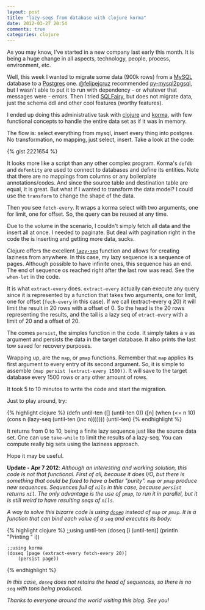 ```yaml
---
layout: post
title: "lazy-seqs from database with clojure korma"
date: 2012-03-27 20:54
comments: true
categories: clojure
---
```


As you may know, I've started in a new company last early this month. It is being a huge change in all aspects, technology, people, process, environment, etc.

Well, this week I wanted to migrate some data (900k rows) from a [MySQL](http://mysql.com/) database to a [Postgres](www.postgresql.org) one. [@felipejcruz](twitter.com/felipejcruz) recommended [py-mysql2pgsql](http://pypi.python.org/pypi/py-mysql2pgsql), but I wasn't able to put it to run with dependency - or whatever that messages were - errors. Then I tried [SQLFairy](http://sqlfairy.sourceforge.net/), but does not migrate data, just the schema ddl and other cool features (worthy features).

I ended up doing this administrative task with [clojure](http://clojure.org/) and [korma](http://sqlkorma.com/), with few functional concepts to handle the entire data set as if it was in memory.

The flow is: select everything from mysql, insert every thing into postgres. No transformation, no mapping, just select, insert. Take a look at the code:

{% gist 2221654 %}

It looks more like a script than any other complex program. Korma's `defdb` and `defentity` are used to connect to databases and define its entities. Note that there are no mappings from columns or any boilerplate annotations/codes. And since the source table and destination table are equal, it is great. But what if I wanted to transform the data model? I could use the `transform` to change the shape of the data.

Then you see `fetch-every`. It wraps a korma select with two arguments, one for limit, one for offset. So, the query can be reused at any time.

Due to the volume in the scenario, I couldn't simply fetch all data and the insert all at once. I needed to paginate. But deal with pagination right in the code the is inserting and getting more data, sucks.

Clojure offers the excellent [`lazy-seq`](http://clojuredocs.org/clojure_core/clojure.core/lazy-seq) function and allows for creating laziness from anywhere. In this case, my lazy sequence is a sequence of pages. Although possible to have infinite ones, this sequence has an end. The end of sequence os reached right after the last row was read. See the `when-let` in the code.

It is what `extract-every` does. `extract-every` actually can execute any query since it is represented by a function that takes two arguments, one for limit, one for offset (`fech-every` in this case). If we call (extract-every q 20) it will limit the result in 20 rows with a offset of 0. So the head is the 20 rows representing the results, and the tail is a lazy seq of `etract-every` with a limit of 20 and a offset of 20.

The comes `persist`, the simples function in the code. It simply takes a v as argument and persists the data in the target database. It also prints the last tow saved for recovery purposes.

Wrapping up, are the `map`, or `pmap` functions. Remember that `map` applies its first argument to every entry of its second argument. So, it is simple to assemble `(map persist (extract-every 1500))`. It will save to the target database every 1500 rows or any other amount of rows.

It took 5 to 10 minutos to write the code and start the migration.

Just to play around, try:

{% highlight clojure %}
    (defn until-ten
        ([] (until-ten 0))
        ([n] (when (<= n 10) (cons n (lazy-seq (until-ten (inc n)))))))
    (until-ten)
{% endhighlight %}

It returns from 0 to 10, being a finite lazy sequence just like the source data set. One can use `take-while` to limit the results of a lazy-seq. You can compute really big sets using the laziness approach.  

Hope it may be useful.


**Update - Apr 7 2012**: *Although an interesting and working solution, this code is not that functional. First of all, because it does I/O, but there is something that could be fixed to have a better "purity". `map` or `pmap` produce new sequences. Sequences full of `nils` in this case, because `persist` returns `nil`. The only advantage is the use of `pmap`, to run it in parallel, but it is still weird to have resulting seqs of `nils`.*

*A way to solve this bizarre code is using [`doseq`](http://clojuredocs.org/clojure_core/clojure.core/doseq) instead of `map` or `pmap`. It is a function that can bind each value of a `seq` and executes its body:*

{% highlight clojure %}
    ;;using until-ten
    (doseq [i (until-ten)]
        (println "Printing " i))

    ;;using korma
    (doseq [page (extract-every fetch-every 20)]
        (persist page))
{% endhighlight %}

*In this case, `doseq` does not retains the head of sequences, so there is no `seq` with tons being produced.*

*Thanks to everyone around the world visiting this blog. See you!*
